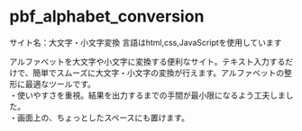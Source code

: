 # pbf_alphabet_conversion
サイト名：大文字・小文字変換
言語はhtml,css,JavaScriptを使用しています

アルファベットを大文字や小文字に変換する便利なサイト。テキスト入力するだけで、簡単でスムーズに大文字・小文字の変換が行えます。アルファベットの整形に最適なツールです。<br>
・使いやすさを重視。結果を出力するまでの手間が最小限になるよう工夫しました。<br>
・画面上の、ちょっとしたスペースにも置けます。

